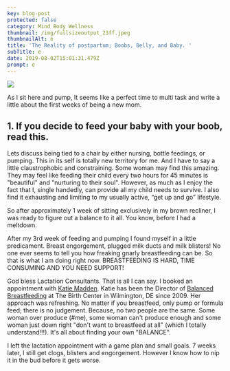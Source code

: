 ```yaml
---
key: blog-post
protected: false
category: Mind Body Wellness
thumbnail: /img/fullsizeoutput_23ff.jpeg
thumbnailAlt: e
title: 'The Reality of postpartum; Boobs, Belly, and Baby. '
subTitle: e
date: 2019-08-02T15:01:31.479Z
prompt: e
---
```

![](/img/fullsizeoutput_23ff.jpeg)

As I sit here and pump, It seems like a perfect time to multi task and write a little about the first weeks of being a new mom. 

## 1. If you decide to feed your baby with your boob, read this.

Lets discuss being tied to a chair by either nursing, bottle feedings, or pumping. This in its self is totally new territory for me. And I have to say a little claustrophobic and constraining. Some woman may find this amazing. They may feel like feeding their child every two hours for 45 minutes is "beautiful" and "nurturing to their soul". However, as much as I enjoy the fact that I, single handedly, can provide all my child needs to survive. I also find it exhausting and limiting to my usually active, “get up and go” lifestyle. 

So after approximately 1 week of sitting exclusively in my brown recliner, I was ready to figure out a balance to it all. You know, before I had a meltdown.

After my 3rd week of feeding and pumping I found myself in a little predicament. Breast engorgement, plugged milk ducts and milk blisters! No one ever seems to tell you how freaking gnarly breastfeeding can be. So that is what I am doing right now. BREASTFEEDING IS HARD, TIME CONSUMING AND YOU NEED SUPPORT!

God bless Lactation Consultants. That is all I can say. I booked an appointment with [Katie Madden](https://balancedbreastfeeding.com/katie-madden/). Katie has been the Director of [Balanced Breastfeeding](https://balancedbreastfeeding.com/) at The Birth Center in Wilmington, DE since 2009. Her approach was refreshing. No matter if you breastfeed, only pump or formula feed; there is no judgement. Because, no two people are the same. Some woman over produce (#me), some woman can't produce enough and some woman just down right "don't want to breastfeed at all" (which I totally understand!!!). It's all about finding your own "BALANCE". 

I left the lactation appointment with a game plan and small goals. 7 weeks later, I still get clogs, blisters and engorgement. However I know how to nip it in the bud before it gets worse.
